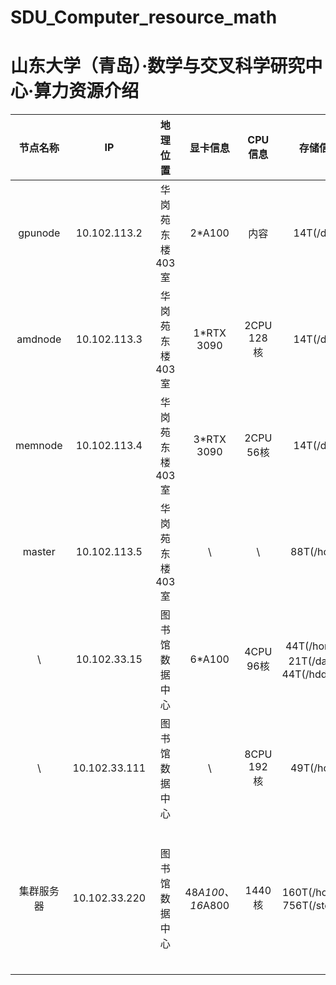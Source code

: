 # SDU_Computer_resource_math

# 山东大学（青岛）·数学与交叉科学研究中心·算力资源介绍

|节点名称| IP | 地理位置 | 显卡信息 | CPU信息 | 存储信息 | 端口 | 备注 |
|:------:|:------:|:--------:|:-------:|:-------:|:-------:|:-------:|:-------:|
| gpunode   | 10.102.113.2   |  华岗苑东楼403室    |  2*A100  |  内容  |  14T(/data)  |  22  |   |
| amdnode   | 10.102.113.3   |  华岗苑东楼403室    |  1*RTX 3090  |  2CPU 128核  |  14T(/data)  |  22  |    |
| memnode   | 10.102.113.4   |  华岗苑东楼403室    |  3*RTX 3090  | 2CPU 56核  |  14T(/data)  |  22  |    |
| master   | 10.102.113.5   |  华岗苑东楼403室    |  \ |  \  |  88T(/home)  |  22  |    |
| \   | 10.102.33.15   |  图书馆数据中心    | 6*A100  |  4CPU 96核 |  44T(/home)、21T(/data)、44T(/hdd_data)  |  22  |    |
| \   | 10.102.33.111   |  图书馆数据中心    |  \  |  8CPU 192核  |  49T(/home)  |  22  |    |
| 集群服务器   | 10.102.33.220   |  图书馆数据中心    |  48*A100、16*A800  |  1440核  |  160T(/home)、756T(/storage)  |  10022  | 1个管理节点，6个CPU节点，8个GPU节点，2个NVLINK节点 [用户手册](User_Manual.pdf)  |
